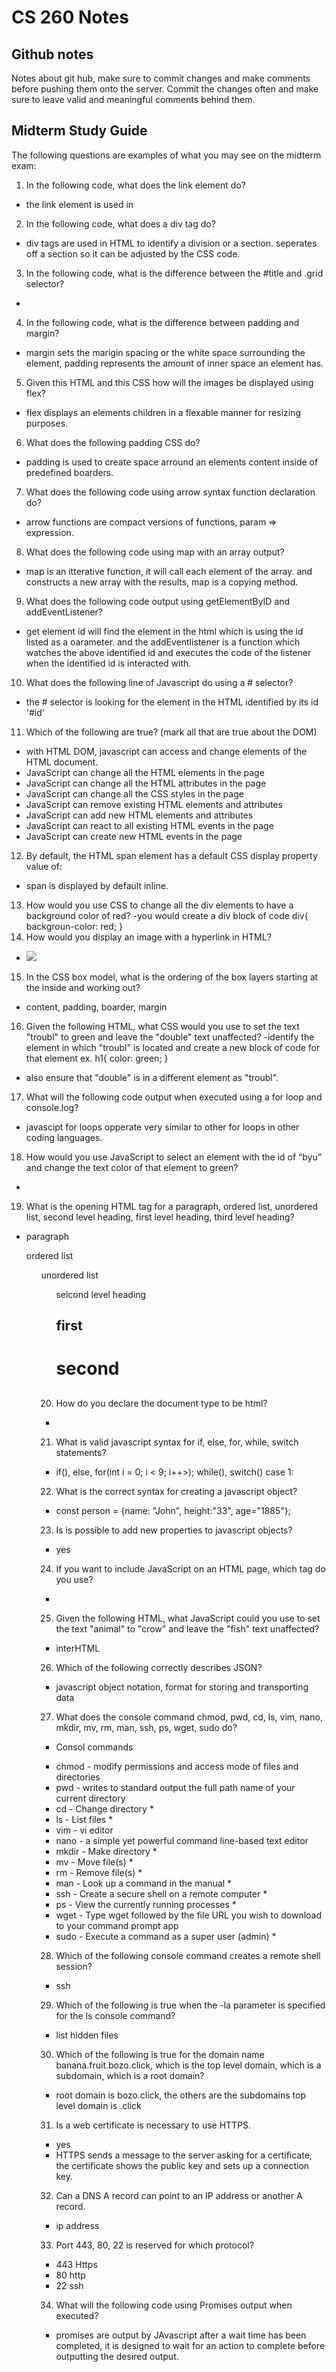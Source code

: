 # CS 260 Notes
## Github notes
Notes about git hub, make sure to commit changes and make comments before pushing them onto the server. Commit the changes often and make sure to leave valid and meaningful comments behind them.

## Midterm Study Guide
The following questions are examples of what you may see on the midterm exam:

1. In the following code, what does the link element do?
- the link element is used in 
2. In the following code,  what does a div tag do?
- div tags are used in HTML to identify a division or a section. seperates off a section so it can be adjusted by the CSS code.
3. In the following code, what is the difference between the #title and .grid selector?
-
4. In the following code, what is the difference between padding and margin?
- margin sets the marigin spacing or the white space surrounding the element, padding represents the amount of inner space an element has.
5. Given this HTML and this CSS how will the images be displayed using flex?
- flex displays an elements children in a flexable manner for resizing purposes. 
6. What does the following padding CSS do?
- padding is used to create space arround an elements content inside of predefined boarders. 
7. What does the following code using arrow syntax function declaration do?
- arrow functions are compact versions of functions, param => expression. 
8. What does the following code using map with an array output?
- map is an itterative function, it will call each element of the array. and constructs a new array with the results, map is a copying method.
9. What does the following code output using getElementByID and addEventListener?
- get element id will find the element in the html which is using the id listed as a oarameter. and the addEventlistener is a function which watches the above identified id and executes the code of the listener when the identified id is interacted with.
10. What does the following line of Javascript do using a # selector?
- the # selector is looking for the element in the HTML identified by its id '#id'
11. Which of the following are true? (mark all that are true about the DOM)
- with HTML DOM, javascript can access and change elements of the HTML document. 
- JavaScript can change all the HTML elements in the page
- JavaScript can change all the HTML attributes in the page
- JavaScript can change all the CSS styles in the page
- JavaScript can remove existing HTML elements and attributes
- JavaScript can add new HTML elements and attributes
- JavaScript can react to all existing HTML events in the page
- JavaScript can create new HTML events in the page 
12. By default, the HTML span element has a default CSS display property value of:
- span is displayed by default inline. 
13. How would you use CSS to change all the div elements to have a background color of red?
-you would create a div block of code 
div{
    backgroun-color: red;
}
14. How would you display an image with a hyperlink in HTML?
- <a href="link address"><img src="image destination"></a>
15. In the CSS box model, what is the ordering of the box layers starting at the inside and working out?
- content, padding, boarder, margin
16. Given the following HTML, what CSS would you use to set the text "troubl" to green and leave the "double" text unaffected?
-identify the element in which "troubl" is located and create a new block of code for that element ex.
h1{
    color: green;
}
- also ensure that "double" is in a different element as "troubl".
17. What will the following code output when executed using a for loop and console.log?
- javascipt for loops opperate very similar to other for loops in other coding languages.
18. How would you use JavaScript to select an element with the id of “byu” and change the text color of that element to green?
- 
19. What is the opening HTML tag for a paragraph, ordered list, unordered list, second level heading, first level heading, third level heading?
- paragraph <p> ordered list <ol> unordered list <ul> selcond level heading <h2> first <h1> second <h2> 
20. How do you declare the document type to be html?
- <!DOCTYPE html>
21. What is valid javascript syntax for if, else, for, while, switch statements?
- if(), else, for(int i = 0; i < 9; i++>); while(), switch() case 1:
22. What is the correct syntax for creating a javascript object?
- const person = {name: "John", height:"33", age="1885"};
23. Is is possible to add new properties to javascript objects?
- yes
24. If you want to include JavaScript on an HTML page, which tag do you use?
- <script></script>
25. Given the following HTML, what JavaScript could you use to set the text "animal" to "crow" and leave the "fish" text unaffected?
- interHTML
26. Which of the following correctly describes JSON?
- javascript object notation, format for storing and transporting data
27. What does the console command chmod, pwd, cd, ls, vim, nano, mkdir, mv, rm, man, ssh, ps, wget, sudo  do?
- Consol commands
* chmod - modify permissions and access mode of files and directories
* pwd - writes to standard output the full path name of your current directory
* cd - Change directory *
* ls - List files *
* vim - vi editor 
* nano - a simple yet powerful command line-based text editor
* mkdir - Make directory *
* mv - Move file(s) *
* rm - Remove file(s) *
* man - Look up a command in the manual *
* ssh - Create a secure shell on a remote computer *
* ps - View the currently running processes *
* wget - Type wget followed by the file URL you wish to download to your command prompt app
* sudo - Execute a command as a super user (admin) *
28. Which of the following console command creates a remote shell session?
- ssh
29. Which of the following is true when the -la parameter is specified for the ls console command?
- list hidden files
30. Which of the following is true for the domain name banana.fruit.bozo.click, which is the top level domain, which is a subdomain, which is a root domain?
- root domain is bozo.click, the others are the subdomains top level domain is .click
31. Is a web certificate is necessary to use HTTPS.
- yes
- HTTPS sends a message to the server asking for a certificate, the certificate shows the public key and sets up a connection key.
32. Can a DNS A record can point to an IP address or another A record.
- ip address
33. Port 443, 80, 22 is reserved for which protocol?
- 443 Https
- 80 http
- 22 ssh
34. What will the following code using Promises output when executed?
- promises are output by JAvascript after a wait time has been completed, it is designed to wait for an action to complete before outputting the desired output. 